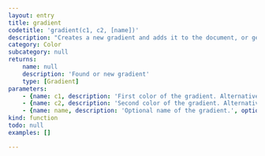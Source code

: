 ```yaml
---
layout: entry
title: gradient
codetitle: 'gradient(c1, c2, [name])'
description: "Creates a new gradient and adds it to the document, or gets a gradient by name from the document.\nIf two colors are given as the first two parameters, a gradient is created that blends between these two colors. If an array of colors is used\nas the first parameter, a gradient with the contained colors will be created. The colors will be distributed evenly. If additionally to this array\na second array of gradient stop positions is given, the colors will be positioned at the given gradient stops. Possible gradient stop positions\nrange from 0 to 100. All parameter options allow for an additional name parameter at the end to name the new gradient.\nIf a string is used as the only parameter, the gradient with that name will be returned, if it exists in the document."
category: Color
subcategory: null
returns:
    name: null
    description: 'Found or new gradient'
    type: [Gradient]
parameters:
    - {name: c1, description: 'First color of the gradient. Alternatively: Array of colors/gradients or name of gradient to get.', optional: false, type: [Color, Array, String]}
    - {name: c2, description: 'Second color of the gradient. Alternatively: Array of gradient stop positions (if first parameter is an array of colors).', optional: false, type: [Color, Array, String]}
    - {name: name, description: 'Optional name of the gradient.', optional: true, type: [String]}
kind: function
todo: null
examples: []

---
```

